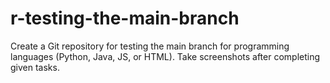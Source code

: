 # r-testing-the-main-branch
Create a Git repository for testing the main branch for programming languages (Python, Java, JS, or HTML). Take screenshots after completing given tasks.
